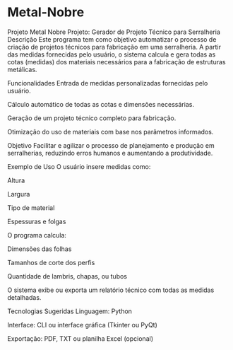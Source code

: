 # Metal-Nobre
Projeto Metal Nobre 
Projeto: Gerador de Projeto Técnico para Serralheria
Descrição
Este programa tem como objetivo automatizar o processo de criação de projetos técnicos para fabricação em uma serralheria. A partir das medidas fornecidas pelo usuário, o sistema calcula e gera todas as cotas (medidas) dos materiais necessários para a fabricação de estruturas metálicas.

Funcionalidades
Entrada de medidas personalizadas fornecidas pelo usuário.

Cálculo automático de todas as cotas e dimensões necessárias.

Geração de um projeto técnico completo para fabricação.

Otimização do uso de materiais com base nos parâmetros informados.

Objetivo
Facilitar e agilizar o processo de planejamento e produção em serralherias, reduzindo erros humanos e aumentando a produtividade.

Exemplo de Uso
O usuário insere medidas como:

Altura

Largura

Tipo de material

Espessuras e folgas

O programa calcula:

Dimensões das folhas

Tamanhos de corte dos perfis

Quantidade de lambris, chapas, ou tubos

O sistema exibe ou exporta um relatório técnico com todas as medidas detalhadas.

Tecnologias Sugeridas
Linguagem: Python

Interface: CLI ou interface gráfica (Tkinter ou PyQt)

Exportação: PDF, TXT ou planilha Excel (opcional)
